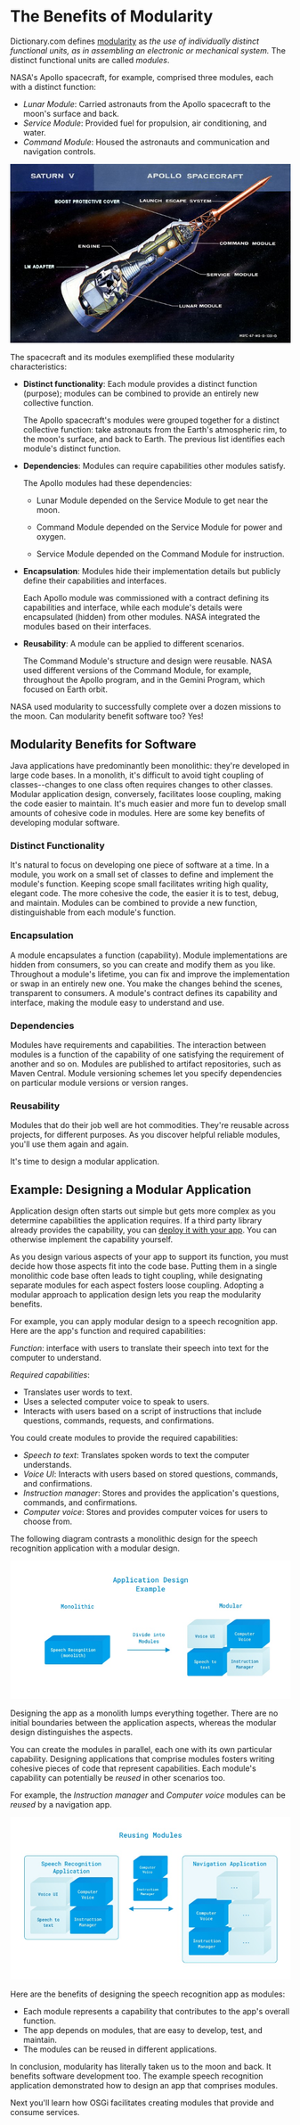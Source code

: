 # The Benefits of Modularity

Dictionary.com defines [modularity](http://www.dictionary.com/browse/modularity) as *the use of individually distinct functional units, as in assembling an electronic or mechanical system.* The distinct functional units are called *modules*.

NASA's Apollo spacecraft, for example, comprised three modules, each with a distinct function:

* *Lunar Module*: Carried astronauts from the Apollo spacecraft to the moon's surface and back.
* *Service Module*: Provided fuel for propulsion, air conditioning, and water.
* *Command Module*: Housed the astronauts and communication and navigation controls.

![The Apollo spacecraft's modules collectively took astronauts to the moon's surface and back to Earth.](./the-benefits-of-modularity/images/01.png)

The spacecraft and its modules exemplified these modularity characteristics:

* **Distinct functionality**: Each module provides a distinct function (purpose); modules can be combined to provide an entirely new collective function.

    The Apollo spacecraft's modules were grouped together for a distinct collective function: take astronauts from the Earth's atmospheric rim, to the moon's surface, and back to Earth. The previous list identifies each module's distinct function.

* **Dependencies**: Modules can require capabilities other modules satisfy.

    The Apollo modules had these dependencies:

    * Lunar Module depended on the Service Module to get near the moon.

    * Command Module depended on the Service Module for power and oxygen.
 
    * Service Module depended on the Command Module for instruction.

* **Encapsulation**: Modules hide their implementation details but publicly define their capabilities and interfaces.

    Each Apollo module was commissioned with a contract defining its capabilities and interface, while each module's details were encapsulated (hidden) from other modules. NASA integrated the modules based on their interfaces.

* **Reusability**: A module can be applied to different scenarios.

    The Command Module's structure and design were reusable. NASA used different versions of the Command Module, for example,  throughout the Apollo program, and in the Gemini Program, which focused on Earth orbit.

NASA used modularity to successfully complete over a dozen missions to the moon. Can modularity benefit software too? Yes!

## Modularity Benefits for Software

Java applications have predominantly been monolithic: they're developed in large code bases. In a monolith, it's difficult to avoid tight coupling of classes--changes to one class often requires changes to other classes. Modular application design, conversely, facilitates loose coupling, making the code easier to maintain. It's much easier and more fun to develop small amounts of cohesive code in modules. Here are some key benefits of developing modular software.

### Distinct Functionality

It's natural to focus on developing one piece of software at a time. In a module, you work on a small set of classes to define and implement the module's function. Keeping scope small facilitates writing high quality, elegant code. The more cohesive the code, the easier it is to test, debug, and maintain. Modules can be combined to provide a new function, distinguishable from each module's function.

### Encapsulation

A module encapsulates a function (capability). Module implementations are hidden from consumers, so you can create and modify them as you like. Throughout a module's lifetime, you can fix and improve the implementation or swap in an entirely new one. You make the changes behind the scenes, transparent to consumers. A module's contract defines its capability and interface, making the module easy to understand and use.

### Dependencies

Modules have requirements and capabilities. The interaction between modules is a function of the capability of one satisfying the requirement of another and so on. Modules are published to artifact repositories, such as Maven Central. Module versioning schemes let you specify dependencies on particular module versions or version ranges.

### Reusability

Modules that do their job well are hot commodities. They're reusable across projects, for different purposes. As you discover helpful reliable modules, you'll use them again and again.

It's time to design a modular application.

## Example: Designing a Modular Application

Application design often starts out simple but gets more complex as you determine capabilities the application requires. If a third party library already provides the capability, you can [deploy it with your app](../../liferay-internals/fundamentals/configuring-dependencies/resolving-third-party-library-package-dependencies.md). You can otherwise implement the capability yourself.

As you design various aspects of your app to support its function, you must decide how those aspects fit into the code base. Putting them in a single monolithic code base often leads to tight coupling, while designating separate modules for each aspect fosters loose coupling. Adopting a modular approach to application design lets you reap the modularity benefits.

For example, you can apply modular design to a speech recognition app. Here are the app's function and required capabilities:

*Function*: interface with users to translate their speech into text for the computer to understand.

*Required capabilities*:

* Translates user words to text.
* Uses a selected computer voice to speak to users.
* Interacts with users based on a script of instructions that include questions, commands, requests, and confirmations.

You could create modules to provide the required capabilities:

* *Speech to text*: Translates spoken words to text the computer understands.
* *Voice UI*: Interacts with users based on stored questions, commands, and confirmations.
* *Instruction manager*: Stores and provides the application's questions, commands, and confirmations.
* *Computer voice*: Stores and provides computer voices for users to choose from.

The following diagram contrasts a monolithic design for the speech recognition application with a modular design.

![The speech recognition application can be implemented in a single monolithic code base or in modules, each focused on a particular function.](./the-benefits-of-modularity/images/02.png)

Designing the app as a monolith lumps everything together. There are no initial boundaries between the application aspects, whereas the modular design distinguishes the aspects.

You can create the modules in parallel, each one with its own particular capability. Designing applications that comprise modules fosters writing cohesive pieces of code that represent capabilities. Each module's capability can potentially be *reused* in other scenarios too.

For example, the *Instruction manager* and *Computer voice* modules can be *reused* by a navigation app.

![The instruction manager and computer voice modules designed for the speech recognition app can be used (or reused) by a navigation app.](./the-benefits-of-modularity/images/03.png)

Here are the benefits of designing the speech recognition app as modules:

* Each module represents a capability that contributes to the app's overall function.
* The app depends on modules, that are easy to develop, test, and maintain.
* The modules can be reused in different applications.

In conclusion, modularity has literally taken us to the moon and back. It benefits software development too. The example speech recognition application demonstrated how to design an app that comprises modules.

Next you'll learn how OSGi facilitates creating modules that provide and consume services.